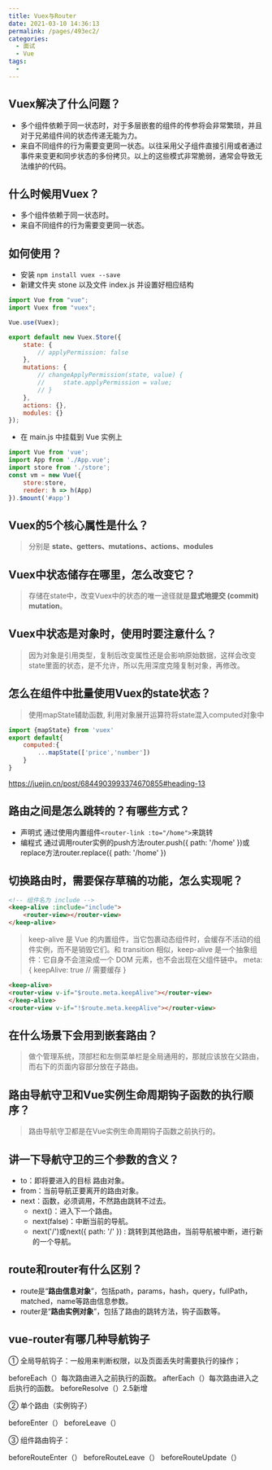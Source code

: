 ```yaml
---
title: Vuex与Router
date: 2021-03-10 14:36:13
permalink: /pages/493ec2/
categories:
  - 面试
  - Vue
tags:
  - 
---
```



## Vuex解决了什么问题？

- 多个组件依赖于同一状态时，对于多层嵌套的组件的传参将会非常繁琐，并且对于兄弟组件间的状态传递无能为力。
- 来自不同组件的行为需要变更同一状态。以往采用父子组件直接引用或者通过事件来变更和同步状态的多份拷贝。以上的这些模式非常脆弱，通常会导致无法维护的代码。

## 什么时候用Vuex？

- 多个组件依赖于同一状态时。
- 来自不同组件的行为需要变更同一状态。

## 如何使用？

- 安装 `npm install vuex --save`
- 新建文件夹 stone 以及文件 index.js 并设置好相应结构
```javascript
import Vue from "vue";
import Vuex from "vuex";

Vue.use(Vuex);

export default new Vuex.Store({
    state: {
        // applyPermission: false
    },
    mutations: {
        // changeApplyPermission(state, value) {
        //     state.applyPermission = value;
        // }
    },
    actions: {},
    modules: {}
});
```
- 在 main.js 中挂载到 Vue 实例上
```javascript
import Vue from 'vue';
import App from './App.vue';
import store from './store';
const vm = new Vue({
    store:store,
    render: h => h(App)
}).$mount('#app') 
```

## Vuex的5个核心属性是什么？

> 分别是 **state、getters、mutations、actions、modules**

## Vuex中状态储存在哪里，怎么改变它？

> 存储在state中，改变Vuex中的状态的唯一途径就是**显式地提交 (commit) mutation**。

## Vuex中状态是对象时，使用时要注意什么？

> 因为对象是引用类型，复制后改变属性还是会影响原始数据，这样会改变state里面的状态，是不允许，所以先用深度克隆复制对象，再修改。

## 怎么在组件中批量使用Vuex的state状态？

> 使用mapState辅助函数, 利用对象展开运算符将state混入computed对象中
```javascript
import {mapState} from 'vuex'
export default{
    computed:{
        ...mapState(['price','number'])
    }
} 
```

https://juejin.cn/post/6844903993374670855#heading-13


## 路由之间是怎么跳转的？有哪些方式？

- 声明式 通过使用内置组件`<router-link :to="/home">`来跳转
- 编程式 通过调用router实例的push方法router.push({ path: '/home' })或replace方法router.replace({ path: '/home' })

## 切换路由时，需要保存草稿的功能，怎么实现呢？

```html
<!-- 组件名为 include -->
<keep-alive :include="include">
    <router-view></router-view>
</keep-alive>
```

> keep-alive 是 Vue 的内置组件，当它包裹动态组件时，会缓存不活动的组件实例，而不是销毁它们。和 transition 相似，keep-alive 是一个抽象组件：它自身不会渲染成一个 DOM 元素，也不会出现在父组件链中。
>  meta: {	keepAlive: true  // 需要缓存 } 
```html
<keep-alive>
<router-view v-if="$route.meta.keepAlive"></router-view>
</keep-alive>
<router-view v-if="!$route.meta.keepAlive"></router-view>
```

## 在什么场景下会用到嵌套路由？

> 做个管理系统，顶部栏和左侧菜单栏是全局通用的，那就应该放在父路由，而右下的页面内容部分放在子路由。

## 路由导航守卫和Vue实例生命周期钩子函数的执行顺序？

> 路由导航守卫都是在Vue实例生命周期钩子函数之前执行的。

## 讲一下导航守卫的三个参数的含义？

- to：即将要进入的目标 路由对象。
- from：当前导航正要离开的路由对象。
- next：函数，必须调用，不然路由跳转不过去。
  - next()：进入下一个路由。
  - next(false)：中断当前的导航。
  - next('/')或next({ path: '/' }) : 跳转到其他路由，当前导航被中断，进行新的一个导航。

## route和router有什么区别？

- route是“**路由信息对象**”，包括path，params，hash，query，fullPath，matched，name等路由信息参数。 
- router是“**路由实例对象**”，包括了路由的跳转方法，钩子函数等。

## vue-router有哪几种导航钩子

① 全局导航钩子：一般用来判断权限，以及页面丢失时需要执行的操作；

beforeEach（）每次路由进入之前执行的函数。
afterEach（）每次路由进入之后执行的函数。
beforeResolve（）2.5新增

② 单个路由（实例钩子）

beforeEnter（）
beforeLeave（）

③ 组件路由钩子：

beforeRouteEnter（）
beforeRouteLeave（）
beforeRouteUpdate（）
